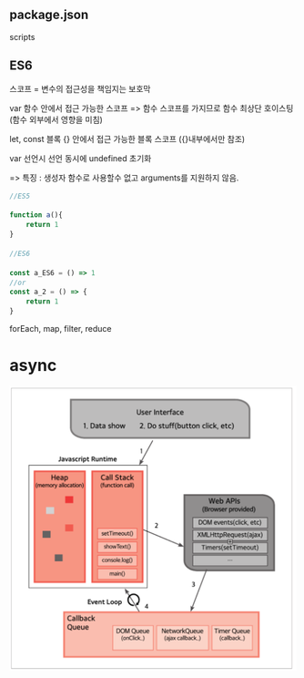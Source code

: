 ## package.json

scripts

## ES6

스코프 = 변수의 접근성을 책임지는 보호막

var 함수 안에서 접근 가능한 스코프 => 함수 스코프를 가지므로 함수 최상단 호이스팅 (함수 외부에서 영향을 미침)

let, const 블록 {} 안에서 접근 가능한 블록 스코프 ({}내부에서만 참조)

var 선언시 선언 동시에 undefined 초기화

=> 특징 : 생성자 함수로 사용할수 없고 arguments를 지원하지 않음. 

```js
//ES5

function a(){
    return 1
}

//ES6

const a_ES6 = () => 1
//or
const a_2 = () => {
    return 1
}


```

forEach, map, filter, reduce


# async

![](2022-01-26-12-42-56.png)


